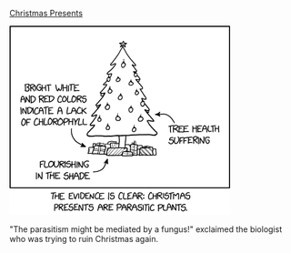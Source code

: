 [Christmas Presents](https://xkcd.com/2246)

![Christmas Presents](./random_comic.png)

"The parasitism might be mediated by a fungus!" exclaimed the biologist who was trying to ruin Christmas again.

